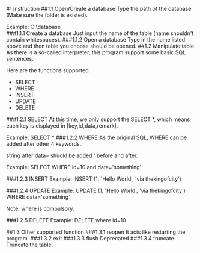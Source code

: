 #1 Instruction
##1.1 Open/Create a database
Type the path of the database (Make sure the folder is existed).

Example: C:\database\
###1.1.1 Create a database
Just input the name of the table (name shouldn't contain whitespaces).
###1.1.2 Open a database
Type in the name listed above and then table you choose should be opened.
##1.2 Manipulate table
As there is a so-called interpreter, this program support some basic SQL sentences.

Here are the functions supported.

* SELECT
* WHERE
* INSERT
* UPDATE
* DELETE

###1.2.1 SELECT
At this time, we only support the SELECT *, which means each key is displayed in [key,id,data,remark].

Example: SELECT *
###1.2.2 WHERE
As the original SQL, WHERE can be added after other 4 keywords.

string after data= shuold be added ' before and after.

Example: SELECT WHERE id=10 and data='something'

###1.2.3 INSERT
Example: INSERT (1, 'Hello World', 'via thekingofcity')

###1.2.4 UPDATE
Example: UPDATE (1, 'Hello World', 'via thekingofcity') WHERE data='something'

Note: where is compulsory.

###1.2.5 DELETE
Example: DELETE where id=10

##1.3 Other supported function
###1.3.1 reopen
It acts like restarting the program.
###1.3.2 exit 
###1.3.3 flush
Deprecated
###1.3.4 truncate
Truncate the table.
